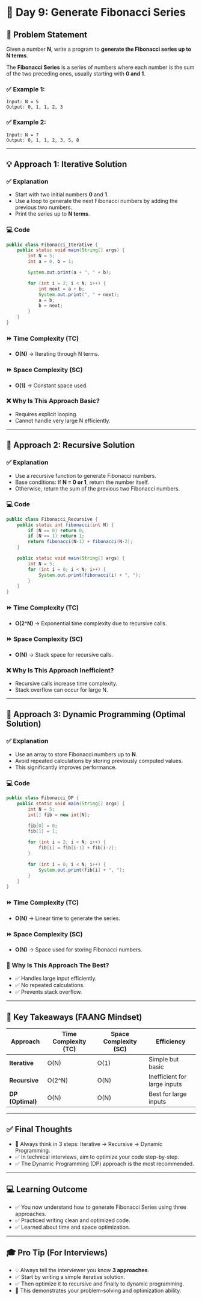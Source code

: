 # 🚀 Day 9: Generate Fibonacci Series

## 📜 Problem Statement

Given a number **N**, write a program to **generate the Fibonacci series up to N terms**.

The **Fibonacci Series** is a series of numbers where each number is the sum of the two preceding ones, usually starting with **0 and 1**.

### ✅ Example 1:

```
Input: N = 5
Output: 0, 1, 1, 2, 3
```

### ✅ Example 2:

```
Input: N = 7
Output: 0, 1, 1, 2, 3, 5, 8
```

---

## 💡 Approach 1: Iterative Solution

### ✅ Explanation

- Start with two initial numbers **0** and **1**.
- Use a loop to generate the next Fibonacci numbers by adding the previous two numbers.
- Print the series up to **N terms**.

### 💻 Code

```java
public class Fibonacci_Iterative {
    public static void main(String[] args) {
        int N = 5;
        int a = 0, b = 1;

        System.out.print(a + ", " + b);

        for (int i = 2; i < N; i++) {
            int next = a + b;
            System.out.print(", " + next);
            a = b;
            b = next;
        }
    }
}
```

### ⏩ Time Complexity (TC)

- **O(N)** → Iterating through N terms.

### ⏩ Space Complexity (SC)

- **O(1)** → Constant space used.

### ❌ Why Is This Approach Basic?

- Requires explicit looping.
- Cannot handle very large N efficiently.

---

## 💎 Approach 2: Recursive Solution

### ✅ Explanation

- Use a recursive function to generate Fibonacci numbers.
- Base conditions: If **N = 0 or 1**, return the number itself.
- Otherwise, return the sum of the previous two Fibonacci numbers.

### 💻 Code

```java
public class Fibonacci_Recursive {
    public static int fibonacci(int N) {
        if (N == 0) return 0;
        if (N == 1) return 1;
        return fibonacci(N-1) + fibonacci(N-2);
    }

    public static void main(String[] args) {
        int N = 5;
        for (int i = 0; i < N; i++) {
            System.out.print(fibonacci(i) + ", ");
        }
    }
}
```

### ⏩ Time Complexity (TC)

- **O(2^N)** → Exponential time complexity due to recursive calls.

### ⏩ Space Complexity (SC)

- **O(N)** → Stack space for recursive calls.

### ❌ Why Is This Approach Inefficient?

- Recursive calls increase time complexity.
- Stack overflow can occur for large N.

---

## 💎 Approach 3: Dynamic Programming (Optimal Solution)

### ✅ Explanation

- Use an array to store Fibonacci numbers up to **N**.
- Avoid repeated calculations by storing previously computed values.
- This significantly improves performance.

### 💻 Code

```java
public class Fibonacci_DP {
    public static void main(String[] args) {
        int N = 5;
        int[] fib = new int[N];

        fib[0] = 0;
        fib[1] = 1;

        for (int i = 2; i < N; i++) {
            fib[i] = fib[i-1] + fib[i-2];
        }

        for (int i = 0; i < N; i++) {
            System.out.print(fib[i] + ", ");
        }
    }
}
```

### ⏩ Time Complexity (TC)

- **O(N)** → Linear time to generate the series.

### ⏩ Space Complexity (SC)

- **O(N)** → Space used for storing Fibonacci numbers.

### 💯 Why Is This Approach The Best?

- ✅ Handles large input efficiently.
- ✅ No repeated calculations.
- ✅ Prevents stack overflow.

---

## 🎯 Key Takeaways (FAANG Mindset)

| Approach        | Time Complexity (TC) | Space Complexity (SC) | Efficiency                   |
| --------------- | -------------------- | --------------------- | ---------------------------- |
| **Iterative**   | O(N)                 | O(1)                  | Simple but basic              |
| **Recursive**   | O(2^N)               | O(N)                  | Inefficient for large inputs  |
| **DP (Optimal)**| O(N)                 | O(N)                  | Best for large inputs         |

---

## ✅ Final Thoughts

- 🚀 Always think in 3 steps: Iterative → Recursive → Dynamic Programming.
- ✅ In technical interviews, aim to optimize your code step-by-step.
- ✅ The Dynamic Programming (DP) approach is the most recommended.

---

## 💻 Learning Outcome

- ✅ You now understand how to generate Fibonacci Series using three approaches.
- ✅ Practiced writing clean and optimized code.
- ✅ Learned about time and space optimization.

---

## 🎓 Pro Tip (For Interviews)

- 💡 Always tell the interviewer you know **3 approaches**.
- ✅ Start by writing a simple iterative solution.
- ✅ Then optimize it to recursive and finally to dynamic programming.
- 🚀 This demonstrates your problem-solving and optimization ability.



